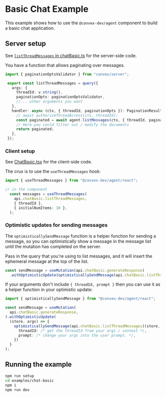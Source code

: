 # Basic Chat Example

This example shows how to use the `@convex-dev/agent` component to build a basic
chat application.

## Server setup

See [`listThreadMessages` in chatBasic.ts](./convex/chatBasic.ts) for the server-side code.

You have a function that allows paginating over messages.

```ts
import { paginationOptsValidator } from "convex/server";

 export const listThreadMessages = query({
   args: {
     threadId: v.string(),
     paginationOpts: paginationOptsValidator,
     //... other arguments you want
   },
   handler: async (ctx, { threadId, paginationOpts }): PaginationResult<MessageDoc> => {
     // await authorizeThreadAccess(ctx, threadId);
     const paginated = await agent.listMessages(ctx, { threadId, paginationOpts });
     // Here you could filter out / modify the documents
     return paginated;
   },
 });
```

### Client setup

See [ChatBasic.tsx](./src/ChatBasic.tsx) for the client-side code.

The crux is to use the `useThreadMessages` hook:

```ts
import { useThreadMessages } from "@convex-dev/agent/react";

// in the component
  const messages = useThreadMessages(
    api.chatBasic.listThreadMessages,
    { threadId },
    { initialNumItems: 10 },
  );
```

### Optimistic updates for sending messages

The `optimisticallySendMessage` function is a helper function for sending a
message, so you can optimistically show a message in the message list until the
mutation has completed on the server.

Pass in the query that you're using to list messages, and it will insert the
ephemeral message at the top of the list.

```ts
const sendMessage = useMutation(api.chatBasic.generateResponse)
  .withOptimisticUpdate(optimisticallySendMessage(api.chatBasic.listThreadMessages));
```

If your arguments don't include `{ threadId, prompt }` then you can use it as a
helper function in your optimistic update:

```ts
import { optimisticallySendMessage } from "@convex-dev/agent/react";

const sendMessage = useMutation(
  api.chatBasic.generateResponse,
).withOptimisticUpdate(
  (store, args) => {
    optimisticallySendMessage(api.chatBasic.listThreadMessages)(store, {
      threadId: /* get the threadId from your args / context */,
      prompt: /* change your args into the user prompt. */,
    })
  }
);
```

## Running the example

```sh
npm run setup
cd examples/chat-basic
npm i
npm run dev
```
